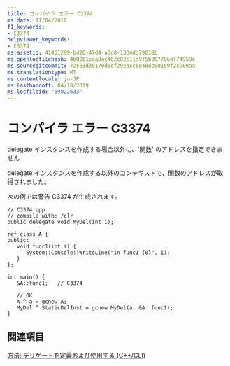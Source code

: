 ```yaml
---
title: コンパイラ エラー C3374
ms.date: 11/04/2016
f1_keywords:
- C3374
helpviewer_keywords:
- C3374
ms.assetid: 41431299-bd20-47d4-a0c8-1334dd79018b
ms.openlocfilehash: 4b00b1cea8ac462c82c11d9f5b207706af74959c
ms.sourcegitcommit: 72583d30170d6ef29ea5c6848dc00169f2c909aa
ms.translationtype: MT
ms.contentlocale: ja-JP
ms.lasthandoff: 04/18/2019
ms.locfileid: "59022633"
---
```

# <a name="compiler-error-c3374"></a>コンパイラ エラー C3374

delegate インスタンスを作成する場合以外に、'関数' のアドレスを指定できません

delegate インスタンスを作成する以外のコンテキストで、関数のアドレスが取得されました。

次の例では警告 C3374 が生成されます。

```
// C3374.cpp
// compile with: /clr
public delegate void MyDel(int i);

ref class A {
public:
   void func1(int i) {
      System::Console::WriteLine("in func1 {0}", i);
   }
};

int main() {
   &A::func1;   // C3374

   // OK
   A ^ a = gcnew A;
   MyDel ^ StaticDelInst = gcnew MyDel(a, &A::func1);
}
```

## <a name="see-also"></a>関連項目

[方法: デリゲートを定義および使用する (C++/CLI)](../../dotnet/how-to-define-and-use-delegates-cpp-cli.md)